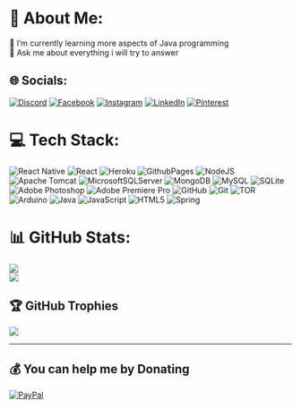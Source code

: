 # 💫 About Me:
🌱 I’m currently learning more aspects of Java programming<br>💬 Ask me about everything i will try to answer


## 🌐 Socials:
[![Discord](https://img.shields.io/badge/Discord-%237289DA.svg?logo=discord&logoColor=white)](https://discord.gg/regizz) [![Facebook](https://img.shields.io/badge/Facebook-%231877F2.svg?logo=Facebook&logoColor=white)](https://facebook.com/profile.php?id=100080272310649) [![Instagram](https://img.shields.io/badge/Instagram-%23E4405F.svg?logo=Instagram&logoColor=white)](https://instagram.com/regizz06) [![LinkedIn](https://img.shields.io/badge/LinkedIn-%230077B5.svg?logo=linkedin&logoColor=white)](https://www.linkedin.com/in/bartosz-mendrzycki-9150a0332/) [![Pinterest](https://img.shields.io/badge/Pinterest-%23E60023.svg?logo=Pinterest&logoColor=white)](https://pinterest.com/regizzkontakt) 

# 💻 Tech Stack:
![React Native](https://img.shields.io/badge/react_native-%2320232a.svg?style=for-the-badge&logo=react&logoColor=%2361DAFB) ![React](https://img.shields.io/badge/react-%2320232a.svg?style=for-the-badge&logo=react&logoColor=%2361DAFB) ![Heroku](https://img.shields.io/badge/heroku-%23430098.svg?style=for-the-badge&logo=heroku&logoColor=white) ![GithubPages](https://img.shields.io/badge/github%20pages-121013?style=for-the-badge&logo=github&logoColor=white) ![NodeJS](https://img.shields.io/badge/node.js-6DA55F?style=for-the-badge&logo=node.js&logoColor=white) ![Apache Tomcat](https://img.shields.io/badge/apache%20tomcat-%23F8DC75.svg?style=for-the-badge&logo=apache-tomcat&logoColor=black) ![MicrosoftSQLServer](https://img.shields.io/badge/Microsoft%20SQL%20Server-CC2927?style=for-the-badge&logo=microsoft%20sql%20server&logoColor=white) ![MongoDB](https://img.shields.io/badge/MongoDB-%234ea94b.svg?style=for-the-badge&logo=mongodb&logoColor=white) ![MySQL](https://img.shields.io/badge/mysql-4479A1.svg?style=for-the-badge&logo=mysql&logoColor=white) ![SQLite](https://img.shields.io/badge/sqlite-%2307405e.svg?style=for-the-badge&logo=sqlite&logoColor=white) ![Adobe Photoshop](https://img.shields.io/badge/adobe%20photoshop-%2331A8FF.svg?style=for-the-badge&logo=adobe%20photoshop&logoColor=white) ![Adobe Premiere Pro](https://img.shields.io/badge/Adobe%20Premiere%20Pro-9999FF.svg?style=for-the-badge&logo=Adobe%20Premiere%20Pro&logoColor=white) ![GitHub](https://img.shields.io/badge/github-%23121011.svg?style=for-the-badge&logo=github&logoColor=white) ![Git](https://img.shields.io/badge/git-%23F05033.svg?style=for-the-badge&logo=git&logoColor=white) ![TOR](https://img.shields.io/badge/tor-%237E4798.svg?style=for-the-badge&logo=tor-project&logoColor=white) ![Arduino](https://img.shields.io/badge/-Arduino-00979D?style=for-the-badge&logo=Arduino&logoColor=white) ![Java](https://img.shields.io/badge/java-%23ED8B00.svg?style=for-the-badge&logo=openjdk&logoColor=white) ![JavaScript](https://img.shields.io/badge/javascript-%23323330.svg?style=for-the-badge&logo=javascript&logoColor=%23F7DF1E) ![HTML5](https://img.shields.io/badge/html5-%23E34F26.svg?style=for-the-badge&logo=html5&logoColor=white) ![Spring](https://img.shields.io/badge/spring-%236DB33F.svg?style=for-the-badge&logo=spring&logoColor=white)

# 📊 GitHub Stats:
![](https://github-readme-stats.vercel.app/api?username=RegiZz&theme=dracula&hide_border=false&include_all_commits=false&count_private=false)<br/>
![](https://github-readme-streak-stats.herokuapp.com/?user=RegiZz&theme=dracula&hide_border=false)<br/>

## 🏆 GitHub Trophies
![](https://github-profile-trophy.vercel.app/?username=RegiZz&theme=dracula&no-frame=true&no-bg=true&margin-w=4)

---

  ## 💰 You can help me by Donating
  [![PayPal](https://img.shields.io/badge/PayPal-00457C?style=for-the-badge&logo=paypal&logoColor=white)](https://paypal.me/RegiZz)


